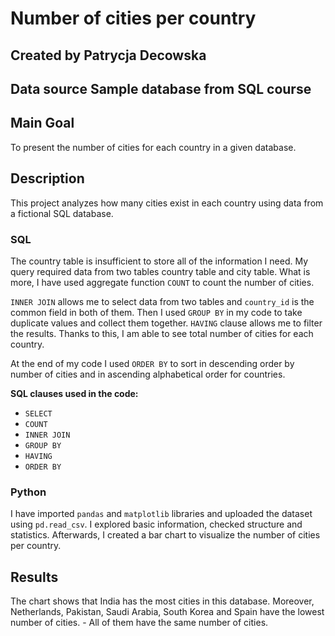 # Number of cities per country

## Created by Patrycja Decowska
## Data source Sample database from SQL course

## Main Goal 
To present the number of cities for each country in a given database.

## Description
This project analyzes how many cities exist in each country using data
from a fictional SQL database.

### SQL
The country table is insufficient to store all of the information I need.
My query required data from two tables country table and city table.
What is more, I have used aggregate function `COUNT` to count the number
of cities.

`INNER JOIN` allows me to select data from two tables and `country_id` is
the common field in both of them. Then I used `GROUP BY` in my code to take
duplicate values and collect them together. `HAVING` clause allows me to
filter the results. Thanks to this, I am able to see total number of
cities for each country.

At the end of my code I used `ORDER BY` to sort in descending order by
number of cities and in ascending alphabetical order for countries.

**SQL clauses used in the code:** 
- `SELECT`
- `COUNT`
- `INNER JOIN`
- `GROUP BY`
- `HAVING`
- `ORDER BY`

### Python
I have imported `pandas` and `matplotlib` libraries and uploaded the dataset
using `pd.read_csv`. I explored basic information, checked structure and
statistics. Afterwards, I created a bar chart to visualize the number of
cities per country.

## Results

The chart shows that India has the most cities in this database.
Moreover, Netherlands, Pakistan, Saudi Arabia, South Korea and Spain
have the lowest number of cities. - All of them have the same number of
cities.
